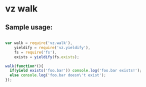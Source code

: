 # vz walk

## Sample usage:

```javascript

var walk = require('vz.walk'),
    yieldify = require('vz.yieldify'),
    fs = require('fs'),
    exists = yieldify(fs.exists);

walk(function*(){
  if(yield exists('foo.bar')) console.log('foo.bar exists!');
  else console.log('foo.bar doesn\'t exist');
});

```


